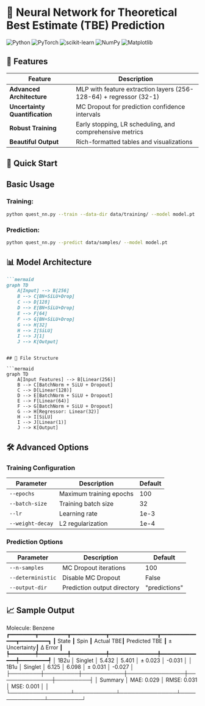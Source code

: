# 🧪 Neural Network for Theoretical Best Estimate (TBE) Prediction

![Python](https://img.shields.io/badge/Python-3.7%2B-blue)
![PyTorch](https://img.shields.io/badge/PyTorch-1.8%2B-orange)
![scikit-learn](https://img.shields.io/badge/scikit--learn-0.24%2B-success)
![NumPy](https://img.shields.io/badge/NumPy-1.18%2B-important)
![Matplotlib](https://img.shields.io/badge/Matplotlib-3.0%2B-blue)

## 🌟 Features

| Feature | Description |
|---------|-------------|
| **Advanced Architecture** | MLP with feature extraction layers (256-128-64) + regressor (32-1) |
| **Uncertainty Quantification** | MC Dropout for prediction confidence intervals |
| **Robust Training** | Early stopping, LR scheduling, and comprehensive metrics |
| **Beautiful Output** | Rich-formatted tables and visualizations |

## 🚀 Quick Start

## Basic Usage

### Training:

```bash
python quest_nn.py --train --data-dir data/training/ --model model.pt
```

### Prediction:

```bash
python quest_nn.py --predict data/samples/ --model model.pt
```

## 📊 Model Architecture

```markdown
```mermaid
graph TD
    A[Input] --> B[256]
    B --> C[BN+SiLU+Drop]
    C --> D[128]
    D --> E[BN+SiLU+Drop]
    E --> F[64]
    F --> G[BN+SiLU+Drop]
    G --> H[32]
    H --> I[SiLU]
    I --> J[1]
    J --> K[Output]
```
```

## 📂 File Structure

```mermaid
graph TD
    A[Input Features] --> B[Linear(256)]
    B --> C[BatchNorm + SiLU + Dropout]
    C --> D[Linear(128)]
    D --> E[BatchNorm + SiLU + Dropout]
    E --> F[Linear(64)]
    F --> G[BatchNorm + SiLU + Dropout]
    G --> H[Regressor: Linear(32)]
    H --> I[SiLU]
    I --> J[Linear(1)]
    J --> K[Output]
```

## 🛠️ Advanced Options

### Training Configuration

| Parameter | Description | Default |
|-----------|-------------|---------|
| `--epochs` | Maximum training epochs | 100 |
| `--batch-size` | Training batch size | 32 |
| `--lr` | Learning rate | 1e-3 |
| `--weight-decay` | L2 regularization | 1e-4 |

### Prediction Options

| Parameter | Description | Default |
|-----------|-------------|---------|
| `--n-samples` | MC Dropout iterations | 100 |
| `--deterministic` | Disable MC Dropout | False |
| `--output-dir` | Prediction output directory | "predictions" |

## 📈 Sample Output

Molecule: Benzene
┏━━━━━━━━┳━━━━━━━━━┳━━━━━━━━━━━┳━━━━━━━━━━━━━━━┳━━━━━━━━━━━━━━┳━━━━━━━━━┓
┃ State  ┃ Spin    ┃ Actual TBE┃ Predicted TBE ┃ ± Uncertainty┃ Δ Error ┃
┡━━━━━━━━╇━━━━━━━━━╇━━━━━━━━━━━╇━━━━━━━━━━━━━━━╇━━━━━━━━━━━━━━╇━━━━━━━━━┩
│ 1B2u   │ Singlet │ 5.432     │ 5.401         │ ± 0.023      │ -0.031  │
│ 1B1u   │ Singlet │ 6.125     │ 6.098         │ ± 0.031      │ -0.027  │
├────────┼─────────┼───────────┼───────────────┼──────────────┼─────────┤
│ Summary         │ MAE: 0.029 │ RMSE: 0.031   │ MSE: 0.001   │         │
└────────────────┴───────────┴───────────────┴──────────────┴─────────┘

